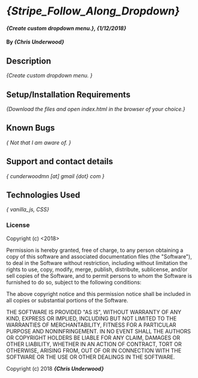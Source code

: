 # _{Stripe_Follow_Along_Dropdown}_

#### _{Create custom dropdown menu.}, {1/12/2018}_

#### By _**{Chris Underwood}**_

## Description

_{Create custom dropdown menu. }_

## Setup/Installation Requirements

_{Download the files and open index.html in the browser of your choice.}_

## Known Bugs

_{ Not that I am aware of. }_

## Support and contact details

_{ cunderwoodmn [at] gmail {dot} com }_

## Technologies Used

_{ vanilla_js, CSS}_

### License

Copyright (c) <2018> <Chris Underwood>

Permission is hereby granted, free of charge, to any person obtaining a copy of this software and associated documentation files (the "Software"), to deal in the Software without restriction, including without limitation the rights to use, copy, modify, merge, publish, distribute, sublicense, and/or sell copies of the Software, and to permit persons to whom the Software is furnished to do so, subject to the following conditions:

The above copyright notice and this permission notice shall be included in all copies or substantial portions of the Software.

THE SOFTWARE IS PROVIDED "AS IS", WITHOUT WARRANTY OF ANY KIND, EXPRESS OR IMPLIED, INCLUDING BUT NOT LIMITED TO THE WARRANTIES OF MERCHANTABILITY, FITNESS FOR A PARTICULAR PURPOSE AND NONINFRINGEMENT. IN NO EVENT SHALL THE AUTHORS OR COPYRIGHT HOLDERS BE LIABLE FOR ANY CLAIM, DAMAGES OR OTHER LIABILITY, WHETHER IN AN ACTION OF CONTRACT, TORT OR OTHERWISE, ARISING FROM, OUT OF OR IN CONNECTION WITH THE SOFTWARE OR THE USE OR OTHER DEALINGS IN THE SOFTWARE.

Copyright (c) 2018 **_{Chris Underwood}_**

